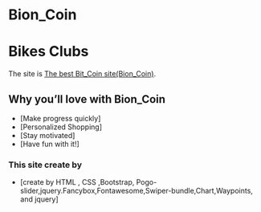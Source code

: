 # Bion_Coin

# Bikes Clubs

The site is [The best Bit_Coin site(Bion_Coin)](https://jahangiralam.netlify.app/).

## Why you’ll love with Bion_Coin

- [Make progress quickly]
- [Personalized Shopping]
- [Stay motivated]
- [Have fun with it!]

### This site create by

- [create by HTML , CSS ,Bootstrap, Pogo-slider,jquery.Fancybox,Fontawesome,Swiper-bundle,Chart,Waypoints, and jquery]
